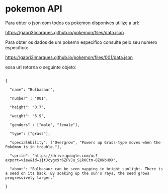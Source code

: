 # pokemon API

Para obter o json com todos os pokemon disponíves utilize a url:

https://gabri3lmarques.github.io/pokemon/files/data.json

Para obter os dados de um pokemn especifico consulte pelo seu numero especifico:

https://gabri3lmarques.github.io/pokemon/files/001/data.json

essa url retorna o seguinte objeto:

<code>
{ <br>
  "name": "Bulbasaur",<br>
  "number" : "001",<br>
  "height": "0.7",<br>
  "weight": "6.9",<br>
  "genders" : ["male", "female"],<br>
  "type": ["grass"],<br>
  "specialAbility": ["Overgrow", "Powers up Grass-type moves when the Pokémon is in trouble."],<br>
  "sprite": "https://drive.google.com/uc?export=view&id=1jtJcygx9r6ZFVJu_SLkOCtn-8ZHNbH9X",<br>
  "about": "Bulbasaur can be seen napping in bright sunlight. There is a seed on its back. By soaking up the sun's rays, the seed grows progressively larger."<br>
}
</code>
